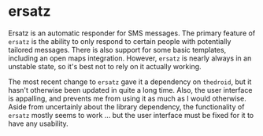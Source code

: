 ersatz
======

Ersatz is an automatic responder for SMS messages. The primary feature of `ersatz` is the ability to only respond to certain people with potentially tailored messages. There is also support for some basic templates, including an open maps integration. However, `ersatz` is nearly always in an unstable state, so it's best not to rely on it actually working.

The most recent change to `ersatz` gave it a dependency on `thedroid`, but it hasn't otherwise been updated in quite a long time. Also, the user interface is appalling, and prevents me from using it as much as I would otherwise. Aside from uncertainly about the library dependency, the functionality of `ersatz` mostly seems to work ... but the user interface must be fixed for it to have any usability.

